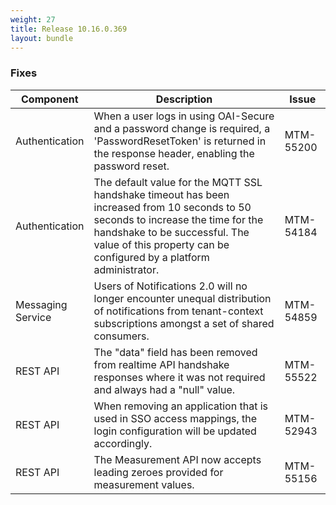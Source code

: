 ```yaml
---
weight: 27
title: Release 10.16.0.369
layout: bundle
---
```


<!--10.16.0.328-10.16.0.369-->

### Fixes

<div><table ><colgroup>
<col style="width: 15%;"><col style="width: 70%;"><col style="width: 15%;"></colgroup>
<thead><tr>
<th>
Component</th>
<th>
Description</th>
<th>
Issue</th>
</tr>
</thead><tbody>

<tr>
<td>Authentication</td>
<td>When a user logs in using OAI-Secure and a password change is required, a 'PasswordResetToken' is returned in the response header, enabling the password reset.</td>
<td>MTM-55200</td>
</tr>

<tr>
<td>Authentication</td>
<td>The default value for the MQTT SSL handshake timeout has been increased from 10 seconds to 50 seconds to increase the time for the handshake to be successful. The value of this property can be configured by a platform administrator.</td>
<td>MTM-54184</td>
</tr>

<tr>
<td>Messaging Service</td>
<td>Users of Notifications 2.0 will no longer encounter unequal distribution of notifications from tenant-context subscriptions amongst a set of shared consumers.</td>
<td>MTM-54859</td>
</tr>

<tr>
<td>REST API</td>
<td>The "data" field has been removed from realtime API handshake responses where it was not required and always had a "null" value.</td>
<td>MTM-55522</td>
</tr>

<tr>
<td>REST API</td>
<td>When removing an application that is used in SSO access mappings, the login configuration will be updated accordingly.</td>
<td>MTM-52943</td>
</tr>

<tr>
<td>REST API</td>
<td>The Measurement API now accepts leading zeroes provided for measurement values.</td>
<td>MTM-55156</td>
</tr>

</tbody></table></div>

